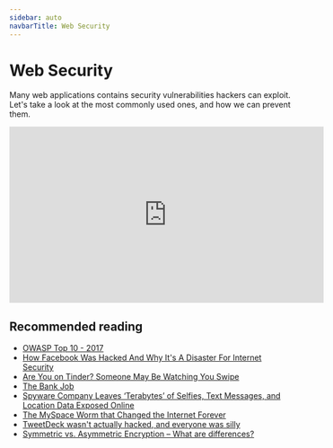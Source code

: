 ```yaml
---
sidebar: auto
navbarTitle: Web Security
---
```


# Web Security
Many web applications contains security vulnerabilities hackers can exploit. Let's take a look at the most commonly used ones, and how we can prevent them.

<iframe width="560" height="314" src="https://www.youtube.com/embed/T5QJR3iXvZg" frameborder="0" allow="accelerometer; autoplay; encrypted-media; gyroscope; picture-in-picture" allowfullscreen></iframe>

## Recommended reading

* [OWASP Top 10 - 2017](https://www.owasp.org/images/7/72/OWASP_Top_10-2017_%28en%29.pdf.pdf)
* [How Facebook Was Hacked And Why It's A Disaster For Internet Security](https://www.forbes.com/sites/thomasbrewster/2018/09/29/how-facebook-was-hacked-and-why-its-a-disaster-for-internet-security/#521220f82033)
* [Are You on Tinder? Someone May Be Watching You Swipe](https://www.checkmarx.com/2018/01/23/tinder-someone-may-watching-swipe-2/)
* [The Bank Job](https://boris.in/blog/2016/the-bank-job/%20)
* [Spyware Company Leaves ‘Terabytes’ of Selfies, Text Messages, and Location Data Exposed Online](https://motherboard.vice.com/en_us/article/9kmj4v/spyware-company-spyfone-terabytes-data-exposed-online-leak)
* [The MySpace Worm that Changed the Internet Forever](https://motherboard.vice.com/en_us/article/wnjwb4/the-myspace-worm-that-changed-the-internet-forever)
* [TweetDeck wasn't actually hacked, and everyone was silly](https://www.zdnet.com/article/tweetdeck-wasnt-actually-hacked-and-everyone-was-silly/)
* [Symmetric vs. Asymmetric Encryption – What are differences?](https://www.ssl2buy.com/wiki/symmetric-vs-asymmetric-encryption-what-are-differences)